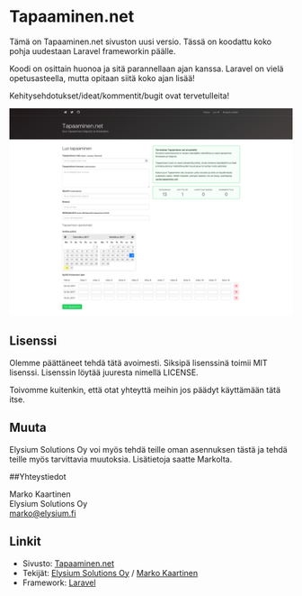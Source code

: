 # Tapaaminen.net

Tämä on Tapaaminen.net sivuston uusi versio. Tässä on koodattu koko pohja uudestaan Laravel frameworkin päälle.

Koodi on osittain huonoa ja sitä parannellaan ajan kanssa. Laravel on vielä opetusasteella, mutta opitaan siitä koko ajan lisää!

Kehitysehdotukset/ideat/kommentit/bugit ovat tervetulleita!

![Tapaaminen.net](https://github.com/ElysiumSolutions/Tapaaminen.net/raw/master/screenshot.png)

## Lisenssi

Olemme päättäneet tehdä tätä avoimesti. Siksipä lisenssinä toimii MIT lisenssi. Lisenssin löytää juuresta nimellä LICENSE.

Toivomme kuitenkin, että otat yhteyttä meihin jos päädyt käyttämään tätä itse. 

## Muuta

Elysium Solutions Oy voi myös tehdä teille oman asennuksen tästä ja tehdä teille myös tarvittavia muutoksia. Lisätietoja saatte Markolta.

##Yhteystiedot

Marko Kaartinen  
Elysium Solutions Oy  
marko@elysium.fi

## Linkit

* Sivusto: [Tapaaminen.net](https://tapaaminen.net/)
* Tekijät: [Elysium Solutions Oy](https://elysium.fi/) / [Marko Kaartinen](https://markokaartinen.net)
* Framework: [Laravel](http://laravel.com/)